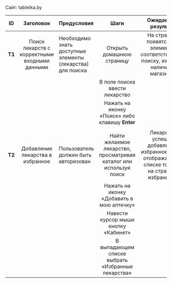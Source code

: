 ﻿Сайт: tabletka.by

|**ID**|**Заголовок**|**Предусловия**|**Шаги**|**Ожидаемый результат**|**Статус**|
| :-: | :-: | :- | :-: | :-: | :-: |
|**T1**|Поиск лекарств с корректными входными данными|Необходимо знать доступные элементы (лекарства) для поиска|Открыть домашнюю страницу|На странице появятся все элементы, соответствующие поиску, их цена и наличие в магазинах|Успех|
||||В поле поиска ввести лекарство|||
||||Нажать на иконку «Поиск» либо клавишу **Enter**|||
|||||||
|**T2**|Добавление лекарства в избранное|Пользователь должен быть авторизован|Найти желаемое лекарство, просматривая каталог или используя поиск|Лекарство успешно добавлено в избранное , и оно отображается в списке товаров на странице избранного.|Успех|
||||Нажать на иконку «Добавить в мою аптечку»|||
||||Навести курсор мыши кнопку «Кабинет»|||
||||В выпадающем списке выбрать «Избранные лекарства»|||

